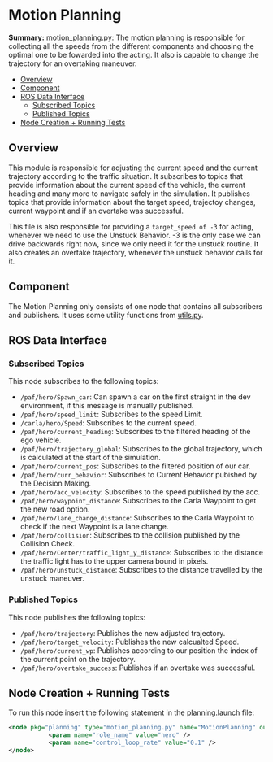 # Motion Planning

**Summary:** [motion_planning.py](.../code/planning/local_planner/src/motion_planning.py):
The motion planning is responsible for collecting all the speeds from the different components and choosing the optimal one to be fowarded into the acting. It also is capable to change the trajectory for an overtaking maneuver.

- [Overview](#overview)
- [Component](#component)
- [ROS Data Interface](#ros-data-interface)
  - [Subscribed Topics](#subscribed-topics)
  - [Published Topics](#published-topics)
- [Node Creation + Running Tests](#node-creation--running-tests)

## Overview

This module is responsible for adjusting the current speed and the current trajectory according to the traffic situation. It subscribes to topics that provide information about the current speed of the vehicle, the current heading and many more to navigate safely in the simulation.
It publishes topics that provide information about the target speed, trajectoy changes, current waypoint and if an overtake was successful.

This file is also responsible for providing a ```target_speed of -3``` for acting, whenever we need to use the Unstuck Behavior. -3 is the only case we can drive backwards right now,
since we only need it for the unstuck routine. It also creates an overtake trajectory, whenever the unstuck behavior calls for it.

## Component

The Motion Planning only consists of one node that contains all subscribers and publishers. It uses some utility functions from [utils.py](../../code/planning/src/local_planner/utils.py).

## ROS Data Interface

### Subscribed Topics

This node subscribes to the following topics:

- `/paf/hero/Spawn_car`: Can spawn a car on the first straight in the dev environment, if this message is manually published.
- `/paf/hero/speed_limit`: Subscribes to the speed Limit.
- `/carla/hero/Speed`: Subscribes to the current speed.
- `/paf/hero/current_heading`: Subscribes to the filtered heading of the ego vehicle.
- `/paf/hero/trajectory_global`: Subscribes to the global trajectory, which is calculated at the start of the simulation.
- `/paf/hero/current_pos`: Subscribes to the filtered position of our car.
- `/paf/hero/curr_behavior`: Subscribes to Current Behavior pubished by the Decision Making.
- `/paf/hero/acc_velocity`: Subscribes to the speed published by the acc.
- `/paf/hero/waypoint_distance`: Subscribes to the Carla Waypoint to get the new road option.
- `/paf/hero/lane_change_distance`: Subscribes to the Carla Waypoint to check if the next Waypoint is a lane change.
- `/paf/hero/collision`: Subscribes to the collision published by the Collision Check.
- `/paf/hero/Center/traffic_light_y_distance`: Subscribes to the distance the traffic light has to the upper camera bound in pixels.
- `/paf/hero/unstuck_distance`: Subscribes to the distance travelled by the unstuck maneuver.

### Published Topics

This node publishes the following topics:

- `/paf/hero/trajectory`: Publishes the new adjusted trajectory.
- `/paf/hero/target_velocity`: Publishes the new calcualted Speed.
- `/paf/hero/current_wp`: Publishes according to our position the index of the current point on the trajectory.
- `/paf/hero/overtake_success`: Publishes if an overtake was successful.

## Node Creation + Running Tests

To run this node insert the following statement in the [planning.launch](../../code/planning/launch/planning.launch) file:

```xml
<node pkg="planning" type="motion_planning.py" name="MotionPlanning" output="screen">
           <param name="role_name" value="hero" />
           <param name="control_loop_rate" value="0.1" />
</node>
```
